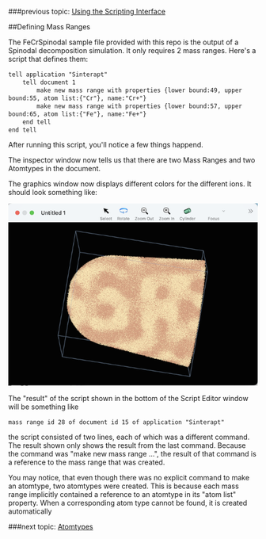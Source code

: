 ###previous topic: [Using the Scripting Interface](docs/TheScriptingInterface.md)


##Defining Mass Ranges

The FeCrSpinodal sample file provided with this repo is the output of a Spinodal decomposition simulation.  It only requires 2 mass ranges. Here's a script that defines them:

```
tell application "Sinterapt"
    tell document 1
        make new mass range with properties {lower bound:49, upper bound:55, atom list:{"Cr"}, name:"Cr+"}
        make new mass range with properties {lower bound:57, upper bound:65, atom list:{"Fe"}, name:"Fe+"}
    end tell
end tell
```
 
After running this script, you'll notice a few things happend.

The inspector window now tells us that there are two Mass Ranges and two Atomtypes in the document.

The graphics window now displays different colors for the different ions.  It should look something like:

![image](images/SpinodalGraphicsWindowColors.png "The spinodal structure seen in the graphics window")

The "result" of the script shown in the bottom of the Script Editor window will be something like 

```
mass range id 28 of document id 15 of application "Sinterapt"
```   

the script consisted of two lines, each of which was a different command. The result shown only shows the result from the last command.  Because the command was "make new mass range ...", the result of that command is a reference to the mass range that was created. 

You may notice, that even though there was no explicit command to make an atomtype, two atomtypes were created.  This is because each mass range implicitly contained a reference to an atomtype in its "atom list" property.  When a corresponding atom type cannot be found, it is created automatically

###next topic: [Atomtypes](docs/Atomtypes.md)

